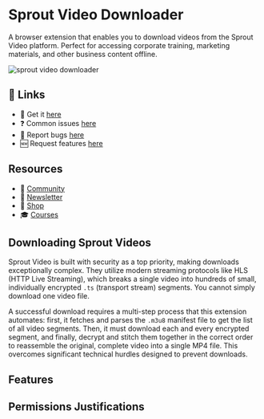 # Sprout Video Downloader

A browser extension that enables you to download videos from the Sprout Video platform. Perfect for accessing corporate training, marketing materials, and other business content offline.

![sprout video downloader](https://github-production-user-asset-6210df.s3.amazonaws.com/45643901/477032621-100e6f5d-d076-4012-b5ae-3e90ded22f2b.gif?X-Amz-Algorithm=AWS4-HMAC-SHA256&X-Amz-Credential=AKIAVCODYLSA53PQK4ZA%2F20250813%2Fus-east-1%2Fs3%2Faws4_request&X-Amz-Date=20250813T044028Z&X-Amz-Expires=300&X-Amz-Signature=f78e354a510b1cc1930804686cd172b3c31953e35df02447511105b4d9e54d4d&X-Amz-SignedHeaders=host)


## 🔗 Links

- 🎁 Get it [here](https://serp.ly/sprout-video-downloader)
- ❓ Common issues [here](https://github.com/orgs/serpapps/discussions/categories/faq)
- 🐛 Report bugs [here](https://github.com/serpapps/sprout-video-downloader/issues)
- 🆕 Request features [here](https://github.com/serpapps/sprout-video-downloader/issues)

## Resources

- 💬 [Community](https://serp.ly/@serp/community)
- 💌 [Newsletter](https://serp.ly/@serp/email)
- 🛒 [Shop](https://serp.ly/@serp/store)
- 🎓 [Courses](https://serp.ly/@serp/courses)

## Downloading Sprout Videos

Sprout Video is built with security as a top priority, making downloads exceptionally complex. They utilize modern streaming protocols like HLS (HTTP Live Streaming), which breaks a single video into hundreds of small, individually encrypted `.ts` (transport stream) segments. You cannot simply download one video file. 

A successful download requires a multi-step process that this extension automates: first, it fetches and parses the `.m3u8` manifest file to get the list of all video segments. Then, it must download each and every encrypted segment, and finally, decrypt and stitch them together in the correct order to reassemble the original, complete video into a single MP4 file. This overcomes significant technical hurdles designed to prevent downloads.


## Features



<!-- ## Screenshots -->


<!-- ## Videos -->



## Permissions Justifications



